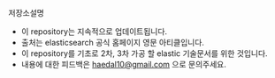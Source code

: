 저장소설명

- 이 repository는 지속적으로 업데이트됩니다.
- 출처는 elasticsearch 공식 홈페이지 영문 아티클입니다. 
- 이 repository를 기초로 2차, 3차 가공 할 elastic 기술문서를 위한 것입니다.
- 내용에 대한 피드백은 haedal10@gmail.com 으로 문의주세요.